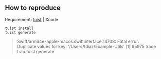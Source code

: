 ## How to reproduce
Requirement: [tuist](https://tuist.dev/) | Xcode

```
tuist install
tuist generate
```

> Swift/arm64e-apple-macos.swiftinterface:14708: Fatal error: Duplicate values for key: '/Users/fdiaz/Example-Utils'
> [1]    65975 trace trap  tuist generate
